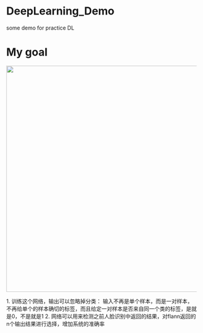 # DeepLearning_Demo  
some demo for practice DL
# My goal  
<p align="center"> <img src="./network.png" width="600"> </p>  
1. 训练这个网络，输出可以忽略掉分类：
输入不再是单个样本，而是一对样本，不再给单个的样本确切的标签，而且给定一对样本是否来自同一个类的标签，是就是0，不是就是1 
2. 网络可以用来检测之前人脸识别中返回的结果，对flann返回的n个输出结果进行选择，增加系统的准确率
